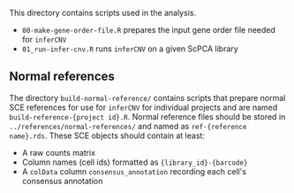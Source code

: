 This directory contains scripts used in the analysis.

* `00-make-gene-order-file.R` prepares the input gene order file needed for `inferCNV`
* `01_run-infer-cnv.R` runs `inferCNV` on a given ScPCA library


## Normal references

The directory `build-normal-reference/` contains scripts that prepare normal SCE references for use for `inferCNV` for individual projects and are named `build-reference-{project id}.R`.
Normal reference files should be stored in `../references/normal-references/` and named as `ref-{reference name}.rds`.
These SCE objects should contain at least:

* A raw counts matrix
* Column names (cell ids) formatted as `{library_id}-{barcode}`
* A `colData` column `consensus_annotation` recording each cell's consensus annotation
